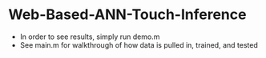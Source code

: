 # Web-Based-ANN-Touch-Inference

* In order to see results, simply run demo.m
* See main.m for walkthrough of how data is pulled in, trained, and tested
